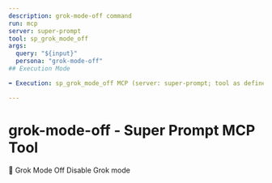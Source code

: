 ```yaml
---
description: grok-mode-off command
run: mcp
server: super-prompt
tool: sp_grok_mode_off
args:
  query: "${input}"
  persona: "grok-mode-off"
## Execution Mode

➡️ Execution: sp_grok_mode_off MCP (server: super-prompt; tool as defined above).

---
```


# **grok-mode-off - Super Prompt MCP Tool**

🔴 Grok Mode Off
Disable Grok mode
